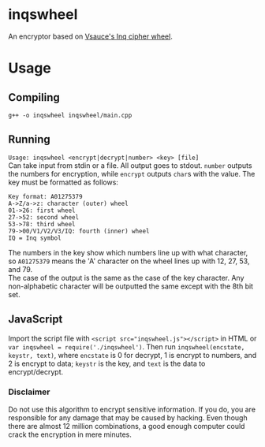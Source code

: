 #  inqswheel
An encryptor based on [Vsauce's Inq cipher wheel](https://www.youtube.com/watch?v=TvsiLV7RLx4).

# Usage
## Compiling
`g++ -o inqswheel inqswheel/main.cpp`
## Running
`Usage: inqswheel <encrypt|decrypt|number> <key> [file]`  
Can take input from stdin or a file. All output goes to stdout. `number` outputs the numbers for encryption, while `encrypt` outputs `char`s with the value. The key must be formatted as follows:  
```
Key format: A01275379
A->Z/a->z: character (outer) wheel
01->26: first wheel
27->52: second wheel
53->78: third wheel
79->00/V1/V2/V3/IQ: fourth (inner) wheel
IQ = Inq symbol
```  
The numbers in the key show which numbers line up with what character, so `A01275379` means the 'A' character on the wheel lines up with 12, 27, 53, and 79.  
The case of the output is the same as the case of the key character. Any non-alphabetic character will be outputted the same except with the 8th bit set.  

## JavaScript
Import the script file with `<script src="inqswheel.js"></script>` in HTML or `var inqswheel = require('./inqswheel')`. Then run `inqswheel(encstate, keystr, text)`, where `encstate` is 0 for decrypt, 1 is encrypt to numbers, and 2 is encrypt to data; `keystr` is the key, and `text` is the data to encrypt/decrypt.
### Disclaimer
Do not use this algorithm to encrypt sensitive information. If you do, you are responsible for any damage that may be caused by hacking. Even though there are almost 12 million combinations, a good enough computer could crack the encryption in mere minutes. 

